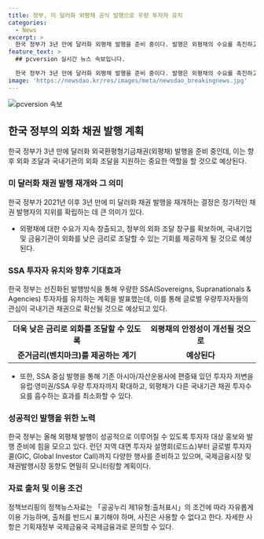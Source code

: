 ```yaml
---
title: 정부, 미 달러화 외평채 공식 발행으로 우량 투자자 유치
categories:
  - News
excerpt: >
  한국 정부가 3년 만에 달러화 외평채 발행을 준비 중이다. 발행은 외평채의 수요를 촉진하고 외화를 조달하는 창구를 확보해 국내 기업의 외화 조달을 지원한다. 선진화된 발행방식 도입으로 SSA 투자자를 유치하며, 글로벌 투자자의 관심을 확대할 것으로 전망된다. 또한, 외평채 발행 이후 시장에서의 안정성을 향상시키고, 국내 기업의 외화자금 조달을 촉진할 것으로 예상된다. 여기에는 투자자 대상의 홍보와 글로벌 투자자 콜을 통한 투자자 소통 등 발행 준비 작업도 철저하게 진행될 예정이다. (단어 수: 150)
feature_text: >
  ## pcversion 실시간 뉴스 속보입니다.

  한국 정부가 3년 만에 달러화 외평채 발행을 준비 중이다. 발행은 외평채의 수요를 촉진하고 외화를 조달하는 창구를 확보해 국내 기업의 외화 조달을 지원한다. 선진화된 발행방식 도입으로 SSA 투자자를 유치하며, 글로벌 투자자의 관심을 확대할 것으로 전망된다. 또한, 외평채 발행 이후 시장에서의 안정성을 향상시키고, 국내 기업의 외화자금 조달을 촉진할 것으로 예상된다. 여기에는 투자자 대상의 홍보와 글로벌 투자자 콜을 통한 투자자 소통 등 발행 준비 작업도 철저하게 진행될 예정이다. (단어 수: 150)
image: 'https://newsdao.kr/res/images/meta/newsdao_breakingnews.jpg'
---
```


<p><img src="https://newsdao.kr/res/images/meta/newsdao_breakingnews.jpg" alt="pcversion 속보" /></p>

<h2 data-ke-size="size26">한국 정부의 외화 채권 발행 계획</h2>

<p data-ke-size="size16">한국 정부가 3년 만에 달러화 외국환평형기금채권(외평채) 발행을 준비 중인데, 이는 향후 외화 조달과 국내기관의 외화 조달을 지원하는 중요한 역할을 할 것으로 예상된다.</p>

<h3 data-ke-size="size24">미 달러화 채권 발행 재개와 그 의미</h3>

<p data-ke-size="size16">한국 정부가 2021년 이후 3년 만에 미 달러화 채권 발행을 재개하는 결정은 정기적인 채권 발행자의 지위를 확립하는 데 큰 의미가 있다.</p>

<ul>
    <li>외평채에 대한 수요가 지속 창출되고, 정부의 외화 조달 창구를 확보하며, 국내기업 및 금융기관이 외화를 낮은 금리로 조달할 수 있는 기회를 제공하게 될 것으로 예상된다.</li>
</ul>

<h3 data-ke-size="size24">SSA 투자자 유치와 향후 기대효과</h3>

<p data-ke-size="size16">한국 정부는 선진화된 발행방식을 통해 우량한 SSA(Sovereigns, Supranationals & Agencies) 투자자를 유치하는 계획을 발표했는데, 이를 통해 글로벌 우량투자자들의 관심이 국내기관 채권으로 확산될 것으로 예상되고 있다.</p>

<table>
    <tr>
        <td style="text-align: center; height: 17px;"><b>더욱 낮은 금리로 외화를 조달할 수 있도록</b></td>
        <td style="text-align: center; height: 17px;"><b>외평채의 안정성이 개선될 것으로</b></td>
    </tr>
    <tr>
        <td style="text-align: center; height: 17px;"><b>준거금리(벤치마크)를 제공하는 계기</b></td>
        <td style="text-align: center; height: 17px;"><b>예상된다</b></td>
    </tr>
</table>

<ul>
    <li>또한, SSA 중심 발행을 통해 기존 아시아/자산운용사에 편중돼 있던 투자자 저변을 유럽·영미권/SSA 우량 투자자까지 확대하고, 외평채가 다른 국내기관 채권 투자수요를 흡수하는 효과를 최소화할 수 있다.</li>
</ul>

<h3 data-ke-size="size24">성공적인 발행을 위한 노력</h3>

<p data-ke-size="size16">한국 정부는 올해 외평채 발행이 성공적으로 이루어질 수 있도록 투자자 대상 홍보와 발행 준비에 힘을 모으고 있다. 런던 지역 대면 투자자 설명회(로드쇼)부터 글로벌 투자자 콜(GIC, Global Investor Call)까지 다양한 행사를 준비하고 있으며, 국제금융시장 및 채권발행시장 동향도 면밀히 모니터링할 계획이다.</p>

<h3 data-ke-size="size24">자료 출처 및 이용 조건</h3>

<p data-ke-size="size16">정책브리핑의 정책뉴스자료는 「공공누리 제1유형:출처표시」의 조건에 따라 자유롭게 이용 가능하며, 출처를 반드시 표기해야 하며, 사진은 사용할 수 없다고 한다. 자세한 사항은 기획재정부 국제금융국 국제금융과로 문의할 수 있다.</p>

